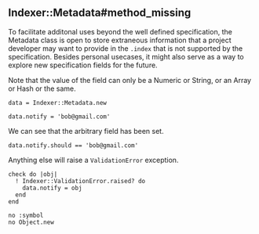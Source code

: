## Indexer::Metadata#method_missing

To facilitate additonal uses beyond the well defined specification,
the Metadata class is open to store extraneous information that
a project developer may want to provide in the `.index` that is
not supported by the specification. Besides personal usecases,
it might also serve as a way to explore new specification fields
for the future. 

Note that the value of the field can only be a Numeric or String,
or an Array or Hash or the same.

    data = Indexer::Metadata.new

    data.notify = 'bob@gmail.com'

We can see that the arbitrary field has been set.

    data.notify.should == 'bob@gmail.com'

Anything else will raise a `ValidationError` exception.

    check do |obj|
      ! Indexer::ValidationError.raised? do
        data.notify = obj
      end
    end

    no :symbol
    no Object.new


